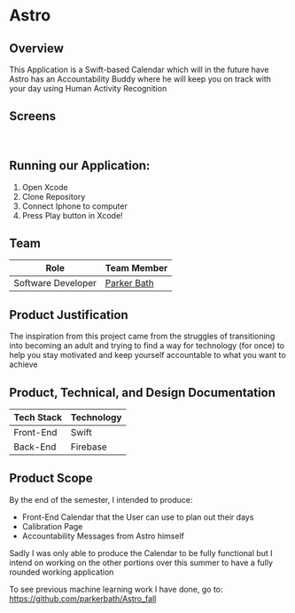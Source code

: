 # Astro

## Overview

This Application is a Swift-based Calendar which will in the future have Astro has an Accountability Buddy where he will keep you on track with your day using Human Activity Recognition

## Screens


<br>

## Running our Application:

1. Open Xcode
2. Clone Repository
3. Connect Iphone to computer
4. Press Play button in Xcode!


## Team

| Role                 | Team Member                                    |
| -------------------- | ---------------------------------------------- |
| Software Developer   | [Parker Bath](https://github.com/parkerbath)   |


## Product Justification

The inspiration from this project came from the struggles of transitioning into becoming an adult and trying to find a way for technology (for once) to help you stay motivated and keep yourself accountable to what you want to achieve

## Product, Technical, and Design Documentation

| Tech Stack | Technology         |
| ---------- | ------------------ |
| Front-End  | Swift              |
| Back-End   | Firebase           |

## Product Scope

By the end of the semester, I intended to produce:

- Front-End Calendar that the User can use to plan out their days
- Calibration Page
- Accountability Messages from Astro himself


Sadly I was only able to produce the Calendar to be fully functional but I intend on working on the other portions over this summer to have a fully rounded working application

To see previous machine learning work I have done, go to:
https://github.com/parkerbath/Astro_fall

